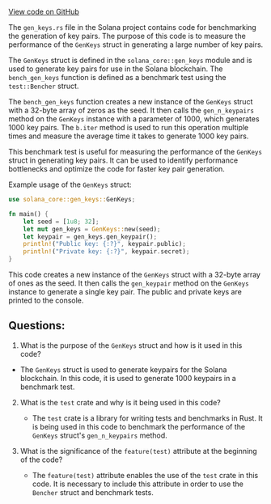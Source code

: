 
[View code on GitHub](https://github.com/solana-labs/solana/blob/master/core/benches/gen_keys.rs)

The `gen_keys.rs` file in the Solana project contains code for benchmarking the generation of key pairs. The purpose of this code is to measure the performance of the `GenKeys` struct in generating a large number of key pairs. 

The `GenKeys` struct is defined in the `solana_core::gen_keys` module and is used to generate key pairs for use in the Solana blockchain. The `bench_gen_keys` function is defined as a benchmark test using the `test::Bencher` struct. 

The `bench_gen_keys` function creates a new instance of the `GenKeys` struct with a 32-byte array of zeros as the seed. It then calls the `gen_n_keypairs` method on the `GenKeys` instance with a parameter of 1000, which generates 1000 key pairs. The `b.iter` method is used to run this operation multiple times and measure the average time it takes to generate 1000 key pairs. 

This benchmark test is useful for measuring the performance of the `GenKeys` struct in generating key pairs. It can be used to identify performance bottlenecks and optimize the code for faster key pair generation. 

Example usage of the `GenKeys` struct:

```rust
use solana_core::gen_keys::GenKeys;

fn main() {
    let seed = [1u8; 32];
    let mut gen_keys = GenKeys::new(seed);
    let keypair = gen_keys.gen_keypair();
    println!("Public key: {:?}", keypair.public);
    println!("Private key: {:?}", keypair.secret);
}
```

This code creates a new instance of the `GenKeys` struct with a 32-byte array of ones as the seed. It then calls the `gen_keypair` method on the `GenKeys` instance to generate a single key pair. The public and private keys are printed to the console.
## Questions: 
 1. What is the purpose of the `GenKeys` struct and how is it used in this code?
   - The `GenKeys` struct is used to generate keypairs for the Solana blockchain. In this code, it is used to generate 1000 keypairs in a benchmark test.
   
2. What is the `test` crate and why is it being used in this code?
   - The `test` crate is a library for writing tests and benchmarks in Rust. It is being used in this code to benchmark the performance of the `GenKeys` struct's `gen_n_keypairs` method.
   
3. What is the significance of the `feature(test)` attribute at the beginning of the code?
   - The `feature(test)` attribute enables the use of the `test` crate in this code. It is necessary to include this attribute in order to use the `Bencher` struct and benchmark tests.
